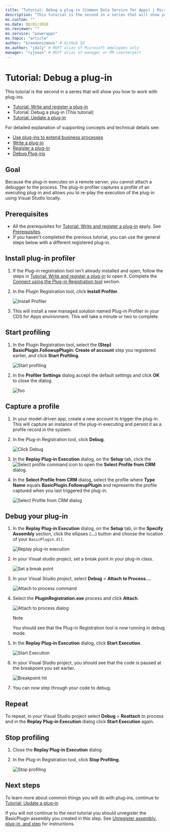 ```yaml
---
title: "Tutorial: Debug a plug-in (Common Data Service for Apps) | Microsoft Docs" # Intent and product brand in a unique string of 43-59 chars including spaces
description: "This tutorial is the second in a series that will show you how to work with plug-ins. " # 115-145 characters including spaces. This abstract displays in the search result.
ms.custom: ""
ms.date: 08/01/2018
ms.reviewer: ""
ms.service: "powerapps"
ms.topic: "article"
author: "brandonsimons" # GitHub ID
ms.author: "jdaly" # MSFT alias of Microsoft employees only
manager: "ryjones" # MSFT alias of manager or PM counterpart
---
```

# Tutorial: Debug a plug-in

This tutorial is the second in a series that will show you how to work with plug-ins. 

- [Tutorial: Write and register a plug-in](tutorial-write-plug-in.md)
- Tutorial: Debug a plug-in (This tutorial)
- [Tutorial: Update a plug-in](tutorial-update-plug-in.md)

For detailed explanation of supporting concepts and technical details see:

- [Use plug-ins to extend business processes](plug-ins.md)
- [Write a plug-in](write-plug-in.md)
- [Register a plug-in](register-plug-in.md)
- [Debug Plug-ins](debug-plug-in.md)


## Goal

Because the plug-in executes on a remote server, you cannot attach a debugger to the process. The plug-in profiler captures a profile of an executing plug-in and allows you to re-play the execution of the plug-in using Visual Studio locally.



## Prerequisites

- All the prerequisites for  [Tutorial: Write and register a plug-in](tutorial-write-plug-in.md) apply. See [Prerequisites](tutorial-write-plug-in.md#prerequisites).
- If you haven't completed the previous tutorial, you can use the general steps below with a different registered plug-in.

## Install plug-in profiler

1. If the Plug-in registration tool isn't already installed and open, follow the steps in [Tutorial: Write and register a plug-in](tutorial-write-plug-in.md) to open it. Complete the [Connect using the Plug-in Registration tool](tutorial-write-plug-in.md#connect-using-the-plug-in-registration-tool) section.
1. In the Plugin Registration tool, click **Install Profiler**.

    ![Install Profiler](media/tutorial-debug-plug-in-install-profiler.md.png)

1. This will install a new managed solution named Plug-in Profiler in your CDS for Apps environment. This will take a minute or two to complete.

## Start profiling

1. In the Plugin Registration tool, select the **(Step) BasicPlugin.FollowupPlugin: Create of account** step you registered earlier, and click **Start Profiling**.

    ![Start profiling](media/tutorial-debug-plug-in-start-profiling.png)

1. In the **Profiler Settings** dialog accept the default settings and click **OK** to close the dialog.

    ![foo](media/tutorial-debug-plug-in-profiler-settings.png)

## Capture a profile

1. In your model-driven app, create a new account to trigger the plug-in. This will capture an instance of the plug-in executing and persist it as a profile record in the system.
1. In the Plug-in Registration tool, click **Debug**.

    ![Click Debug](media/tutorial-debug-plug-in-capture-profile-debug.png)

1. In the **Replay Plug-in Execution** dialog, on the **Setup** tab, click the ![Select profile command](media/tutorial-debug-plug-in-select-profile-command.png) icon to open the **Select Profile from CRM** dialog.
1. In the **Select Profile from CRM** dialog, select the profile where **Type Name** equals **BasicPlugin.FollowupPlugin** and represents the profile captured when you last triggered the plug-in.

    ![Select Profile from CRM dialog](media/tutorial-debug-plug-in-select-profile-dialog.png)

## Debug your plug-in

1. In the **Replay Plug-in Execution** dialog, on the **Setup** tab, in the **Specify Assembly** section, click the ellipses (**…**) button and choose the location of your `BasicPlugin.dll`.

    ![Replay plug-in execution](media/tutorial-debug-plug-in-replay-plug-in-execution.png)

1. In your Visual studio project, set a break point in your plug-in class.

    ![Set a break point](media/tutorial-debug-plug-in-set-break-point.png)

1. In your Visual Studio project, select **Debug** > **Attach to Process…**.

    ![Attach to process command](media/tutorial-debug-plug-in-attach-to-process.png)

1. Select the **PluginRegistration.exe** process and click **Attach**.

    ![Attach to process dialog](media/tutorial-debug-plug-in-attach-to-process-dialog.png)

    > [!NOTE]
    > You should see that the Plug-in Registration tool is now running in debug mode.

1. In the **Replay Plug-in Execution** dialog, click **Start Execution**.

    ![Start Execution](media/tutorial-debug-plug-in-replay-plug-in-execution-debug.png)

1. In your Visual Studio project, you should see that the code is paused at the breakpoint you set earlier. 

    ![Breakpoint hit](media/tutorial-debug-plug-in-breakpoint-hit.png)

1. You can now step through your code to debug.


## Repeat

To repeat, in your Visual Studio project select **Debug** > **Reattach** to process and in the **Replay Plug-in Execution** dialog click **Start Execution** again.

## Stop profiling

1. Close the **Replay Plug-in Execution** dialog
1. In the Plug-in Registration tool, click **Stop Profiling**.

    ![Stop profiling](media/tutorial-debug-plug-in-stop-profiling.png)

## Next steps

To learn more about common things you will do with plug-ins, continue to [Tutorial: Update a plug-in](tutorial-update-plug-in.md)

If you will not continue to the next tutorial you should unregister the BasicPlugin assembly you created in this step. See [Unregister assembly, plug-in, and step](tutorial-update-plug-in.md#unregister-assembly-plug-in-and-step) for instructions.

